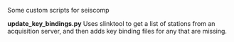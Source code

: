 Some custom scripts for seiscomp

**update_key_bindings.py**
Uses slinktool to get a list of stations from an acquisition server, and then adds key binding files for any that are missing.

